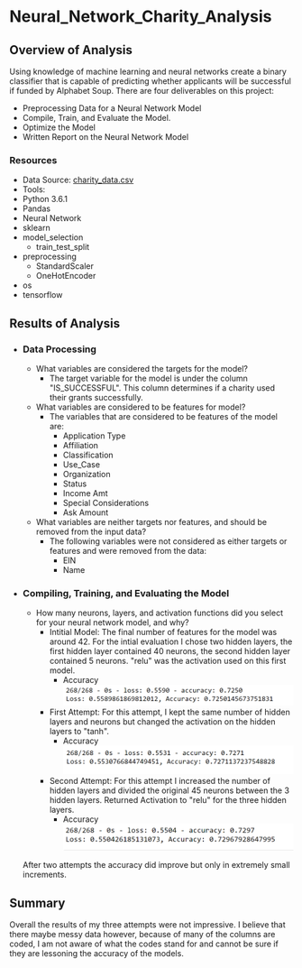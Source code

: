 # Neural_Network_Charity_Analysis

## Overview of Analysis
Using knowledge of machine learning and neural networks create a binary classifier that is capable of predicting whether applicants will be successful if funded by Alphabet Soup. There are four deliverables on this project:
  - Preprocessing Data for a Neural Network Model
  - Compile, Train, and Evaluate the Model.
  - Optimize the Model
  - Written Report on the Neural Network Model

### Resources
- Data Source: [charity_data.csv](https://github.com/MiguelDi/Neural_Network_Charity_Analysis/blob/main/Resources/charity_data.csv)
- Tools:
 - Python 3.6.1
 - Pandas
 - Neural Network
 - sklearn
  - model_selection
    - train_test_split
  - preprocessing 
    - StandardScaler
    - OneHotEncoder
  - os
  - tensorflow

## Results of Analysis
- ### Data Processing
  - What variables are considered the targets for the model?
    - The target variable for the model is under the column "IS_SUCCESSFUL".  This column determines if a charity used their grants successfully. 
  - What variables are considered to be features for model?
    - The variables that are considered to be features of the model are:
      - Application Type
      - Affiliation
      - Classification
      - Use_Case
      - Organization
      - Status
      - Income Amt
      - Special Considerations
      - Ask Amount
  - What variables are neither targets nor features, and should be removed from the input data?
    - The following variables were not considered as either targets or features and were removed from the data:
      - EIN
      - Name
      
- ### Compiling, Training, and Evaluating the Model
  - How many neurons, layers, and activation functions did you select for your neural network model, and why?
    - Intitial Model:
    The final number of features for the model was around 42.  For the intial evaluation I chose two hidden layers, the first hidden layer contained 40 neurons, the second hidden layer contained 5 neurons. "relu" was the activation used on this first model. 
      - Accuracy
        ![Initital Model](Resources/Intitial_Model.png)
    - First Attempt:
    For this attempt, I kept the same number of hidden layers and neurons but changed the activation on the hidden layers to "tanh". 
      - Accuracy
        ![1st attempt](Resources/1st_Attempt.png)
    - Second Attempt:
    For this attempt I increased the number of hidden layers and divided the original 45 neurons between the 3 hidden layers. Returned Activation to "relu" for the three hidden layers.
      - Accuracy
        ![2nd Attempt](Resources/2nd_Attempt.png)
   
    
  After two attempts the accuracy did improve but only in extremely small increments.

## Summary
Overall the results of my three attempts were not impressive. I believe that there maybe messy data however, because of many of the columns are coded, I am not aware of what the codes stand for and cannot be sure if they are lessoning the accuracy of the models.
